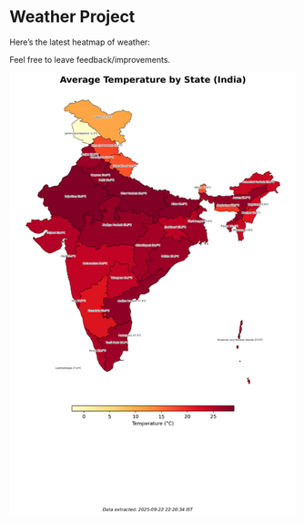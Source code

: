 # Weather Project

Here’s the latest heatmap of weather:

Feel free to leave feedback/improvements.

![India Heatmap](docs/assets/india_heatmap.png?v=D17E5C)
